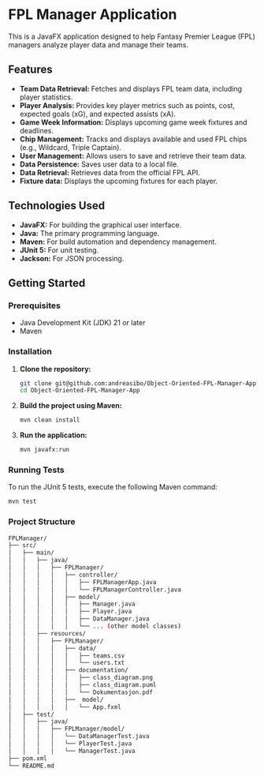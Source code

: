 # FPL Manager Application

This is a JavaFX application designed to help Fantasy Premier League (FPL) managers analyze player data and manage their teams.

## Features

* **Team Data Retrieval:** Fetches and displays FPL team data, including player statistics.
* **Player Analysis:** Provides key player metrics such as points, cost, expected goals (xG), and expected assists (xA).
* **Game Week Information:** Displays upcoming game week fixtures and deadlines.
* **Chip Management:** Tracks and displays available and used FPL chips (e.g., Wildcard, Triple Captain).
* **User Management:** Allows users to save and retrieve their team data.
* **Data Persistence:** Saves user data to a local file.
* **Data Retrieval:** Retrieves data from the official FPL API.
* **Fixture data:** Displays the upcoming fixtures for each player.

## Technologies Used

* **JavaFX:** For building the graphical user interface.
* **Java:** The primary programming language.
* **Maven:** For build automation and dependency management.
* **JUnit 5:** For unit testing.
* **Jackson:** For JSON processing.

## Getting Started

### Prerequisites

* Java Development Kit (JDK) 21 or later
* Maven

### Installation

1.  **Clone the repository:**

    ```bash
    git clone git@github.com:andreasibo/Object-Oriented-FPL-Manager-App.git
    cd Object-Oriented-FPL-Manager-App
    ```

2.  **Build the project using Maven:**

    ```bash
    mvn clean install
    ```

3.  **Run the application:**

    ```bash
    mvn javafx:run
    ```

### Running Tests

To run the JUnit 5 tests, execute the following Maven command:

```bash
mvn test
```
### Project Structure
```bash
FPLManager/
├── src/
│   ├── main/
│   │   ├── java/
│   │   │   ├── FPLManager/
│   │   │   │   ├── controller/
│   │   │   │   │   ├── FPLManagerApp.java
│   │   │   │   │   └── FPLManagerController.java
│   │   │   │   ├── model/
│   │   │   │   │   ├── Manager.java
│   │   │   │   │   ├── Player.java
│   │   │   │   │   ├── DataManager.java
│   │   │   │   │   └── ... (other model classes)
│   │   ├── resources/
│   │   │   ├── FPLManager/
│   │   │   │   ├── data/
│   │   │   │   │   ├── teams.csv
│   │   │   │   │   └── users.txt
│   │   │   │   ├── documentation/
│   │   │   │   │   ├── class_diagram.png
│   │   │   │   │   ├── class_diagram.puml
│   │   │   │   │   └── Dokumentasjon.pdf
│   │   │   │   ├──  model/
│   │   │   │   │   └── App.fxml
│   ├── test/
│   │   ├── java/
│   │   │   ├── FPLManager/model/
│   │   │   │   └── DataManagerTest.java
│   │   │   │   └── PlayerTest.java
│   │   │   │   └── ManagerTest.java
├── pom.xml
└── README.md
```
